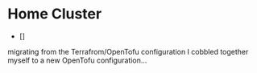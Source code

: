 # Home Cluster

- []

migrating from the Terrafrom/OpenTofu configuration I cobbled together myself to a new OpenTofu configuration...

